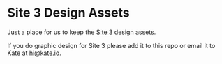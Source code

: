 # Site 3 Design Assets

Just a place for us to keep the [Site 3](https://site3.ca) design assets.

If you do graphic design for Site 3 please add it to this repo or email it to Kate at hi@kate.io.

